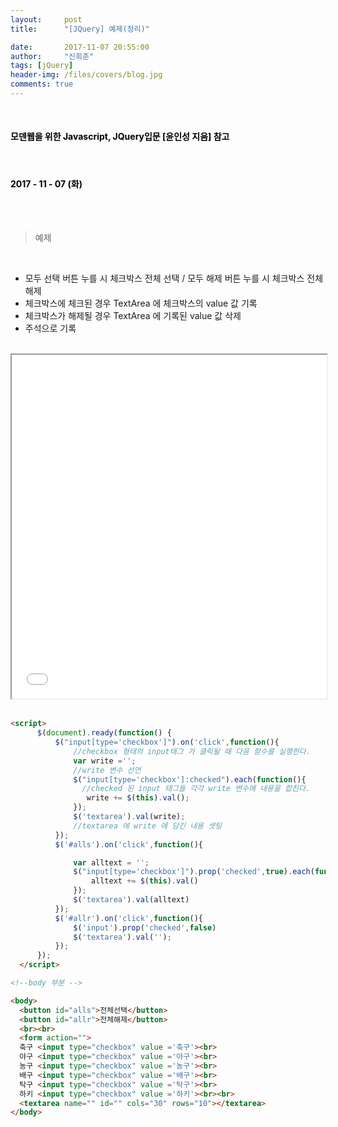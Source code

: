 ```yaml
---
layout:     post
title:      "[JQuery] 예제(정리)"

date:       2017-11-07 20:55:00
author:     "신희준"
tags: [jQuery]
header-img: /files/covers/blog.jpg
comments: true
---
```


<head>
 <meta property="og:type" content="website">
 <meta property="og:title" content="jQuery Example">
 <meta property="og:description" content="jQuery Example">
 <meta property="og:url" content="http://shj7242.github.io/2017/11/07/JQuery5/">

 <meta name="twitter:card" content="summary">
  <meta name="twitter:title" content="jQuery Example">
  <meta name="twitter:description" content="jQuery Example">
  <meta name="FACEBOOK:domain" content="http://shj7242.github.io/2017/11/07/JQuery5/">
  <meta name="facebook:card" content="summary">
   <meta name="facebook:title" content="jQuery Example">
   <meta name="facebook:description" content="jQuery Example">
   <meta name="facebook:domain" content="http://shj7242.github.io/2017/11/07/JQuery5/">


 </head>
<br>
<H4 style ="font-weight:bold; color:black;"> 모덴웹을 위한 Javascript, JQuery입문 [윤인성 지음] 참고</H4>
<br>
<H4 style ="font-weight:bold; color : black">2017 - 11 - 07 (화)</H4>

<br>
<br>

> 예제

<br>

* 모두 선택 버튼 누를 시 체크박스 전체 선택 / 모두 해제 버튼 누를 시 체크박스 전체 해제
* 체크박스에 체크된 경우 TextArea 에 체크박스의 value 값 기록
* 체크박스가 해제될 경우 TextArea 에 기록된 value 값 삭제
* 주석으로 기록


<br>
<iframe src="/htmlpractice/homework.html" style ="width : 100%; height : 550px;">
</iframe>
<br>
<br>

~~~html
<script>
      $(document).ready(function() {
          $("input[type='checkbox']").on('click',function(){
              //checkbox 형태의 input태그 가 클릭될 때 다음 함수를 실행한다.
              var write ='';
              //write 변수 선언
              $("input[type='checkbox']:checked").each(function(){
                //checked 된 input 태그들 각각 write 변수에 내용을 합친다.
                 write += $(this).val();
              });
              $('textarea').val(write);
              //textarea 에 write 에 담긴 내용 셋팅
          });
          $('#alls').on('click',function(){

              var alltext = '';
              $("input[type='checkbox']").prop('checked',true).each(function(index){
                  alltext += $(this).val()
              });
              $('textarea').val(alltext)
          });
          $('#allr').on('click',function(){
              $('input').prop('checked',false)
              $('textarea').val('');
          });
      });
  </script>

<!--body 부분 -->

<body>
  <button id="alls">전체선택</button>
  <button id="allr">전체해제</button>
  <br><br>
  <form action="">
  축구 <input type="checkbox" value ='축구'><br>
  야구 <input type="checkbox" value ='야구'><br>
  농구 <input type="checkbox" value ='농구'><br>
  배구 <input type="checkbox" value ='배구'><br>
  탁구 <input type="checkbox" value ='탁구'><br>
  하키 <input type="checkbox" value ='하키'><br><br>
  <textarea name="" id="" cols="30" rows="10"></textarea>
</body>
~~~
